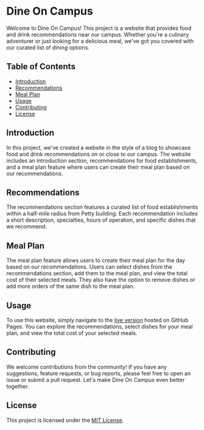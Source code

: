 # Dine On Campus

Welcome to Dine On Campus! This project is a website that provides food and drink recommendations near our campus. Whether you're a culinary adventurer or just looking for a delicious meal, we've got you covered with our curated list of dining options.

## Table of Contents

- [Introduction](#introduction)
- [Recommendations](#recommendations)
- [Meal Plan](#meal-plan)
- [Usage](#usage)
- [Contributing](#contributing)
- [License](#license)

## Introduction

In this project, we've created a website in the style of a blog to showcase food and drink recommendations on or close to our campus. The website includes an introduction section, recommendations for food establishments, and a meal plan feature where users can create their meal plan based on our recommendations.

## Recommendations

The recommendations section features a curated list of food establishments within a half-mile radius from Petty building. Each recommendation includes a short description, specialties, hours of operation, and specific dishes that we recommend.

## Meal Plan

The meal plan feature allows users to create their meal plan for the day based on our recommendations. Users can select dishes from the recommendations section, add them to the meal plan, and view the total cost of their selected meals. They also have the option to remove dishes or add more orders of the same dish to the meal plan.

## Usage

To use this website, simply navigate to the [live version](<(https://nino-prog.github.io/csc300x-hw3/)>) hosted on GitHub Pages. You can explore the recommendations, select dishes for your meal plan, and view the total cost of your selected meals.

## Contributing

We welcome contributions from the community! If you have any suggestions, feature requests, or bug reports, please feel free to open an issue or submit a pull request. Let's make Dine On Campus even better together.

## License

This project is licensed under the [MIT License](LICENSE).

